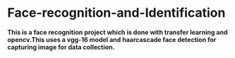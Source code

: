 # Face-recognition-and-Identification
**This is a face recognition project which is done with transfer learning and opencv.This uses a vgg-16 model and haarcascade face detection for capturing image for data collection.** 
